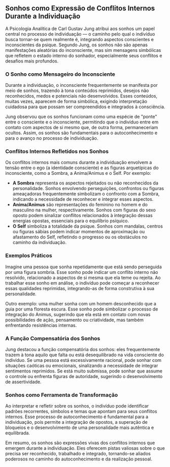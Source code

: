
## Sonhos como Expressão de Conflitos Internos Durante a Individuação

A Psicologia Analítica de Carl Gustav Jung atribui aos sonhos um papel central no processo de individuação — o caminho pelo qual o indivíduo busca tornar-se quem realmente é, integrando aspectos conscientes e inconscientes da psique. Segundo Jung, os sonhos não são apenas manifestações aleatórias do inconsciente, mas sim mensagens simbólicas que refletem o estado interno do sonhador, especialmente seus conflitos e desafios mais profundos.

### O Sonho como Mensageiro do Inconsciente

Durante a individuação, o inconsciente frequentemente se manifesta por meio de sonhos, trazendo à tona conteúdos reprimidos, desejos não reconhecidos, medos e potenciais não desenvolvidos. Esses conteúdos, muitas vezes, aparecem de forma simbólica, exigindo interpretação cuidadosa para que possam ser compreendidos e integrados à consciência.

Jung observou que os sonhos funcionam como uma espécie de "ponte" entre o consciente e o inconsciente, permitindo que o indivíduo entre em contato com aspectos de si mesmo que, de outra forma, permaneceriam ocultos. Assim, os sonhos são fundamentais para o autoconhecimento e para o avanço no processo de individuação.

### Conflitos Internos Refletidos nos Sonhos

Os conflitos internos mais comuns durante a individuação envolvem a tensão entre o ego (a identidade consciente) e as figuras arquetípicas do inconsciente, como a Sombra, a Anima/Animus e o Self. Por exemplo:

- **A Sombra** representa os aspectos rejeitados ou não reconhecidos da personalidade. Sonhos envolvendo perseguições, confrontos ou figuras ameaçadoras frequentemente simbolizam o confronto com a Sombra, indicando a necessidade de reconhecer e integrar esses aspectos.
- **Anima/Animus** são representações do feminino no homem e do masculino na mulher, respectivamente. Sonhos com figuras do sexo oposto podem sinalizar conflitos relacionados à integração dessas energias opostas, essenciais para o equilíbrio psíquico.
- **O Self** simboliza a totalidade da psique. Sonhos com mandalas, centros ou figuras sábias podem indicar momentos de aproximação ou afastamento do Self, refletindo o progresso ou os obstáculos no caminho da individuação.

### Exemplos Práticos

Imagine uma pessoa que sonha repetidamente que está sendo perseguida por uma figura sombria. Esse sonho pode indicar um conflito interno não resolvido, relacionado a aspectos de si mesma que ela teme ou rejeita. Ao trabalhar esse sonho em análise, o indivíduo pode começar a reconhecer essas qualidades reprimidas, integrando-as de forma construtiva à sua personalidade.

Outro exemplo: uma mulher sonha com um homem desconhecido que a guia por uma floresta escura. Esse sonho pode simbolizar o processo de integração do Animus, sugerindo que ela está em contato com novas possibilidades de ação, pensamento ou criatividade, mas também enfrentando resistências internas.

### A Função Compensatória dos Sonhos

Jung destacou a função compensatória dos sonhos: eles frequentemente trazem à tona aquilo que falta ou está desequilibrado na vida consciente do indivíduo. Se uma pessoa está excessivamente racional, pode sonhar com situações caóticas ou emocionais, sinalizando a necessidade de integrar sentimentos reprimidos. Se está muito submissa, pode sonhar que assume o controle ou enfrenta figuras de autoridade, sugerindo o desenvolvimento de assertividade.

### Sonhos como Ferramenta de Transformação

Ao interpretar e refletir sobre os sonhos, o indivíduo pode identificar padrões recorrentes, símbolos e temas que apontam para seus conflitos internos. Esse processo de autoconhecimento é fundamental para a individuação, pois permite a integração de opostos, a superação de bloqueios e o desenvolvimento de uma personalidade mais autêntica e equilibrada.

Em resumo, os sonhos são expressões vivas dos conflitos internos que emergem durante a individuação. Eles oferecem pistas valiosas sobre o que precisa ser reconhecido, trabalhado e integrado, tornando-se aliados poderosos no caminho do autoconhecimento e da realização pessoal.
```
